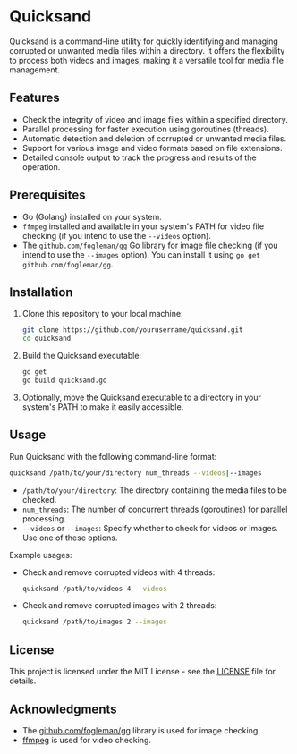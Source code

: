 # Quicksand

Quicksand is a command-line utility for quickly identifying and managing corrupted or unwanted media files within a directory. It offers the flexibility to process both videos and images, making it a versatile tool for media file management.

## Features

- Check the integrity of video and image files within a specified directory.
- Parallel processing for faster execution using goroutines (threads).
- Automatic detection and deletion of corrupted or unwanted media files.
- Support for various image and video formats based on file extensions.
- Detailed console output to track the progress and results of the operation.

## Prerequisites

- Go (Golang) installed on your system.
- `ffmpeg` installed and available in your system's PATH for video file checking (if you intend to use the `--videos` option).
- The `github.com/fogleman/gg` Go library for image file checking (if you intend to use the `--images` option). You can install it using `go get github.com/fogleman/gg`.

## Installation

1. Clone this repository to your local machine:

   ```bash
   git clone https://github.com/yourusername/quicksand.git
   cd quicksand
   ```

2. Build the Quicksand executable:

   ```bash
   go get
   go build quicksand.go
   ```

3. Optionally, move the Quicksand executable to a directory in your system's PATH to make it easily accessible.

## Usage

Run Quicksand with the following command-line format:

```bash
quicksand /path/to/your/directory num_threads --videos|--images
```

- `/path/to/your/directory`: The directory containing the media files to be checked.
- `num_threads`: The number of concurrent threads (goroutines) for parallel processing.
- `--videos` or `--images`: Specify whether to check for videos or images. Use one of these options.

Example usages:

- Check and remove corrupted videos with 4 threads:
  ```bash
  quicksand /path/to/videos 4 --videos
  ```

- Check and remove corrupted images with 2 threads:
  ```bash
  quicksand /path/to/images 2 --images
  ```

## License

This project is licensed under the MIT License - see the [LICENSE](LICENSE) file for details.

## Acknowledgments

- The [github.com/fogleman/gg](https://pkg.go.dev/github.com/fogleman/gg) library is used for image checking.
- [ffmpeg](https://ffmpeg.org/) is used for video checking.
```
